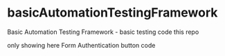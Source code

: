 # basicAutomationTestingFramework
Basic Automation Testing Framework - basic testing code this repo

only showing here Form Authentication button code
